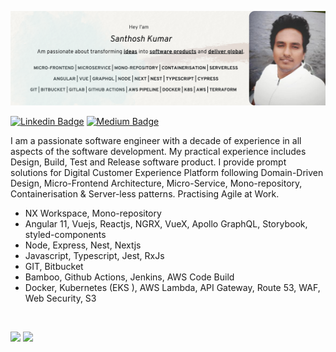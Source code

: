 ![alt text](./images/pic.png)

[![Linkedin Badge](https://img.shields.io/badge/-LinkedIn-0e76a8?style=flat-square&logo=Linkedin&logoColor=white)](https://www.linkedin.com/in/santhosh-kumar-r-04711024/)
[![Medium Badge](https://img.shields.io/badge/medium-%2312100E.svg?&style=for-square&logo=medium&logoColor=white)](https://medium.com/@santhosh-kumar)



I am a passionate software engineer with a decade of experience in all aspects of the software development. My practical experience includes Design, Build, Test and Release software product. I provide prompt solutions for Digital Customer Experience Platform following Domain-Driven Design, Micro-Frontend Architecture, Micro-Service, Mono-repository, Containerisation & Server-less patterns. Practising Agile at Work.

- NX Workspace, Mono-repository
- Angular 11, Vuejs, Reactjs, NGRX, VueX, Apollo GraphQL, Storybook, styled-components
- Node, Express, Nest, Nextjs
- Javascript, Typescript, Jest, RxJs
- GIT, Bitbucket
- Bamboo, Github Actions, Jenkins, AWS Code Build
- Docker, Kubernetes (EKS ), AWS Lambda, API Gateway, Route 53, WAF, Web Security, S3

</br>

<p>
  <img height="180em" src="https://github-readme-stats.vercel.app/api?username=nl-santhosh-kumar&show_icons=true&hide_border=true&&count_private=true&include_all_commits=true" />
  <img height="180em" src="https://github-readme-stats.vercel.app/api/top-langs/?username=nl-santhosh-kumar&exclude_repo=KNN-Image-Classification&show_icons=true&hide_border=true&layout=compact&langs_count=8"/>
</p>



